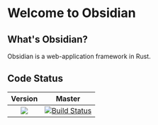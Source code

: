 # Welcome to Obsidian

## What's Obsidian?
Obsidian is a web-application framework in Rust.

## Code Status
| **Version** | **Master** |
|:---:|:---:|
|[![](http://meritbadge.herokuapp.com/obsidian)](https://crates.io/crates/obsidian)|[![Build Status](https://travis-ci.com/obsidian-rs/obsidian.svg?branch=master)](https://travis-ci.com/obsidian-rs/obsidian)|
